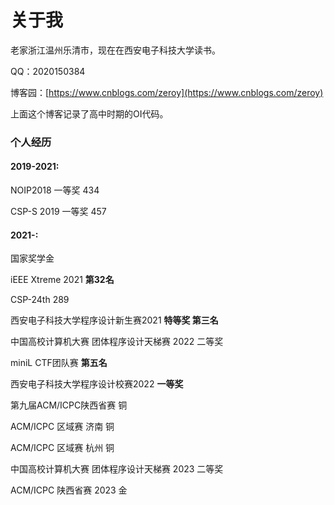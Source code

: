 # 关于我


老家浙江温州乐清市，现在在西安电子科技大学读书。

QQ：2020150384

博客园：[https://www.cnblogs.com/zeroy](https://www.cnblogs.com/zeroy)

上面这个博客记录了高中时期的OI代码。
### 个人经历

#### 2019-2021:

NOIP2018 一等奖 434

CSP-S 2019 一等奖 457

#### 2021-:

国家奖学金

iEEE Xtreme 2021 **第32名**

CSP-24th 289

西安电子科技大学程序设计新生赛2021 **特等奖 第三名**

中国高校计算机大赛 团体程序设计天梯赛 2022 二等奖

miniL CTF团队赛 **第五名**

西安电子科技大学程序设计校赛2022 **一等奖**

第九届ACM/ICPC陕西省赛 铜

ACM/ICPC 区域赛 济南 铜

ACM/ICPC 区域赛 杭州 铜

中国高校计算机大赛 团体程序设计天梯赛 2023 二等奖

ACM/ICPC 陕西省赛 2023 金


